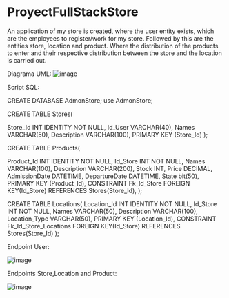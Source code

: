 # ProyectFullStackStore

An application of my store is created, where the user entity exists, which are the employees to register/work for my store. Followed by this are the entities store, location and product. Where the distribution of the products to enter and their respective distribution between the store and the location is carried out.

Diagrama UML:
![image](https://user-images.githubusercontent.com/98430956/232351862-2500a1a1-2948-4c9c-88b3-b93bfcee4269.png)

Script SQL:

CREATE DATABASE AdmonStore;
use AdmonStore;

CREATE TABLE Stores(

Store_Id INT IDENTITY NOT NULL,
Id_User VARCHAR(40),
Names VARCHAR(50),
Description VARCHAR(100),
PRIMARY KEY (Store_Id)
);


CREATE TABLE Products(

Product_Id INT IDENTITY NOT NULL,
Id_Store INT NOT NULL,
Names VARCHAR(100),
Description VARCHAR(200),
Stock INT,
Price DECIMAL,
AdmissionDate DATETIME,
DepartureDate DATETIME,
State bit(50),
PRIMARY KEY (Product_Id),
CONSTRAINT Fk_Id_Store
FOREIGN KEY(Id_Store)
REFERENCES Stores(Store_Id),
);


CREATE TABLE Locations(
Location_Id INT  IDENTITY NOT NULL,
Id_Store INT NOT NULL,
Names VARCHAR(50),
Description VARCHAR(100),
Location_Type VARCHAR(50),
PRIMARY KEY (Location_Id),
CONSTRAINT Fk_Id_Store_Locations 
FOREIGN KEY(Id_Store)
REFERENCES Stores(Store_Id)
);

Endpoint User:

![image](https://user-images.githubusercontent.com/98430956/232352536-46403ad1-737a-4266-904f-e67834bf0cb8.png)

Endpoints Store,Location and Product:

![image](https://user-images.githubusercontent.com/98430956/232353029-a7d73b85-3503-4533-ad35-a580e742b74e.png)




